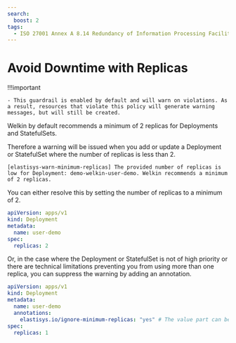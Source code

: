 ```yaml
---
search:
  boost: 2
tags:
  - ISO 27001 Annex A 8.14 Redundancy of Information Processing Facilities
---
```


# Avoid Downtime with Replicas

!!!important

    - This guardrail is enabled by default and will warn on violations. As a result, resources that violate this policy will generate warning messages, but will still be created.

Welkin by default recommends a minimum of 2 replicas for Deployments and StatefulSets.

Therefore a warning will be issued when you add or update a Deployment or StatefulSet where the number of replicas is less than 2.

```console
[elastisys-warn-minimum-replicas] The provided number of replicas is low for Deployment: demo-welkin-user-demo. Welkin recommends a minimum of 2 replicas.
```

You can either resolve this by setting the number of replicas to a minimum of 2.

```yaml
apiVersion: apps/v1
kind: Deployment
metadata:
  name: user-demo
spec:
  replicas: 2
```

Or, in the case where the Deployment or StatefulSet is not of high priority or there are technical limitations preventing you from using more than one replica, you can suppress the warning by adding an annotation.

```yaml
apiVersion: apps/v1
kind: Deployment
metadata:
  name: user-demo
  annotations:
    elastisys.io/ignore-minimum-replicas: "yes" # The value part can be anything.
spec:
  replicas: 1
```
